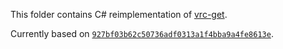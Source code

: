 This folder contains C# reimplementation of [vrc-get].

Currently based on [`927bf03b62c50736adf0313a1f4bba9a4fe8613e`][commit].

[vrc-get]: https://github.com/anatawa12/vrc-get
[commit]: https://github.com/anatawa12/vrc-get/commit/927bf03b62c50736adf0313a1f4bba9a4fe8613e

